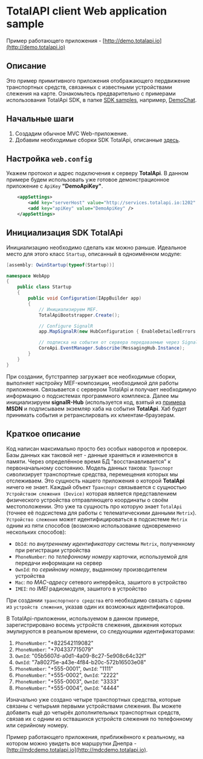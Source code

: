 # TotalAPI client Web application sample

Пример работающего приложения - [http://demo.totalapi.io](http://demo.totalapi.io)

Описание
--------
Это пример примитивного приложения отображающего пердвижение транспортных средств, связанных с известными устройствами слежения на карте. 
Ознакомьтесь предварительно с примерами использования TotalApi SDK, в папке [SDK samples](https://github.com/TotalApi/SDK-dNet/tree/master/samples/SDK%20samples), например, [DemoChat](https://github.com/TotalApi/SDK-dNet/tree/master/samples/SDK%20samples/DemoChat).


Начальные шаги
-------------
1. Создадим обычное MVC Web-приложение.
2. Добавим необходимые сборки SDK TotalApi, описанные [здесь](https://github.com/TotalApi/SDK-dNet#3-include-the-sdk-modules).

Настройка `web.config`
----------------------
Укажем протокол и адрес подключения к серверу **TotalApi**.
В данном примере будем использовать уже готовое демонстрационное приложение с `ApiKey` **"DemoApiKey"**. 
```xml
    <appSettings>
        <add key="serverHost" value="http://services.totalapi.io:1202" />
        <add key="apiKey" value="DemoApiKey" />
    </appSettings>
```

Инициализация SDK TotalApi
--------------------------
Инициализацию необходимо сделать как можно раньше. Идеальное место для этого класс `Startup`, описанный в одноимённом модуле:
```C#
[assembly: OwinStartup(typeof(Startup))]

namespace WebApp
{
    public class Startup
    {
        public void Configuration(IAppBuilder app)
        {
            // Инициализируем MEF.
            TotalApiBootstrapper.Create();

            // Configure SignalR
            app.MapSignalR(new HubConfiguration { EnableDetailedErrors = true });

            // подписка на события от сервера передаваемые через SignalR хаб.
            CoreApi.EventManager.Subscribe(MessagingHub.Instance);
        }
    }
}
```
При создании, бутстраппер загружает все необходимые сборки, выполняет настройку MEF-композиции, необходимой для работы приложения. Связывается с сервером TotalApi и получает необходимую информацию о подсистемах программного комплекса. 
Далее мы инициализируем **signalR-Hub** (используется код, взятый из [примера](http://www.asp.net/signalr/overview/getting-started/tutorial-getting-started-with-signalr) **MSDN** и подписываем экземляр хаба на события **TotalApi**. Хаб будет принимать события и ретранслировать их клиентам-браузерам.

Краткое описание
----------------
Код написан максимально просто без особых наворотов и проверок. Базы данных как таковой нет - данные храняться и изменяются в памяти. Через определённое время БД "восстанавливается" к первоначальному состоянию.
Модель данных такова: `Транспорт` сиволизирует транспортные средства, перемещения которых мы отслеживаем. Это сущность нашего приложения о которой **TotalApi** ничего не знает. 
Каждый объект `Транспорт` связывается с сущностью `Устройством слежения (Device)` которая является представлением физического устройства отправляющего координаты о своём местоположении. Это уже та сущность про которую знает `TotalApi` (точнее её подсистема для работы с телематическими данными `Metrix`).
`Устройство слежения` может идентифицироваться в подсистеме `Metrix` одним из пяти способов (возможно использование одновременно нескольких способов):
* `DbId`: по *внутреннему идентификатору* системы `Metrix`, полученному при регистрации устройства
* `PhoneNumber`: по *телефонному номеру* карточки, используемой для передачи информации на сервер
* `OwnId`: по *серийному номеру*, выданному производителем устройства
* `Mac`: по *MAC-адресу* сетевого интерфейса, зашитого в устройство
* `IMEI`: по *IMEI* радиомодуля, зашитого в устройство

При создании `транспортного средства` его необходимо связать с одним из `устройств слежения`, указав один их возможных идентификаторов.

В TotalApi-приложении, используемом в данном примере, зарегистрировано восемь устройств слежения, движения которых эмулируются в реальном времени, со следующими идентификаторами:

1. `PhoneNumber`: "+822542119082"
2. `PhoneNumber`: "+704337715079"
3. `OwnId`: "05b5607d-a0d1-4a09-8c27-5e908c64c32f"
4. `OwnId`: "7a80275e-a43e-4f84-b20c-572b16503e08"
5. `PhoneNumber`: "+555-0001", `OwnId`: "1111"
6. `PhoneNumber`: "+555-0002", `OwnId`: "2222"
7. `PhoneNumber`: "+555-0003", `OwnId`: "3333"
8. `PhoneNumber`: "+555-0004", `OwnId`: "4444"
 
Изначально уже создано четыре транспортных средства, которые связаны с четырьмя первыми устройствами слежения.
Вы можете добавить ещё до четырёх дополнительных транспортных средств, связав их с одним из оствашихся устройств слежения по телефонному или серийному номеру. 

Пример работающего приложения, приближённого к реальному, на котором можно увидеть все маршрутки Днепра - [http://mdcdemo.totalapi.io](http://mdcdemo.totalapi.io).
